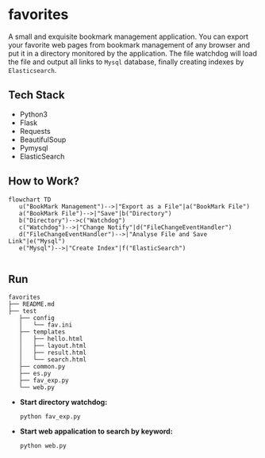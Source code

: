 # favorites

A small and exquisite bookmark management application. You can export your favorite web pages from bookmark management of any browser and put it in a directory monitored by the application. The file watchdog will load the file and output all links to <code>Mysql</code> database, finally creating indexes by <code>Elasticsearch</code>.




## Tech Stack

* Python3
* Flask
* Requests
* BeautifulSoup
* Pymysql
* ElasticSearch




## How to Work?

``` mermaid
flowchart TD
   u("BookMark Management")-->|"Export as a File"|a("BookMark File")
   a("BookMark File")-->|"Save"|b("Directory")
   b("Directory")-->c("Watchdog")
   c("Watchdog")-->|"Change Notify"|d("FileChangeEventHandler")
   d("FileChangeEventHandler")-->|"Analyse File and Save Link"|e("Mysql")
   e("Mysql")-->|"Create Index"|f("ElasticSearch")
   
```


## Run

``` log
favorites
├── README.md
├── test
   ├── config
   │   └── fav.ini
   ├── templates
   │   ├── hello.html
   │   ├── layout.html
   │   ├── result.html
   │   └── search.html
   ├── common.py
   ├── es.py
   ├── fav_exp.py
   └── web.py
```


* **Start directory watchdog:** 
  
  ``` 
  python fav_exp.py
  ```
  
  
  
* **Start web appalication to search by keyword:**
  
  ```
  python web.py 
  ```
  
  
